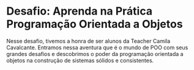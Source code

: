 <h1> Desafio: Aprenda na Prática Programação Orientada a Objetos</h1>

Nesse desafio, tivemos a honra de ser alunos da Teacher Camila Cavalcante. Entramos nessa aventura que é o mundo de POO com seus grandes desafios e descobrimos o poder da programação orientada a objetos na construção de sistemas sólidos e consistentes.
